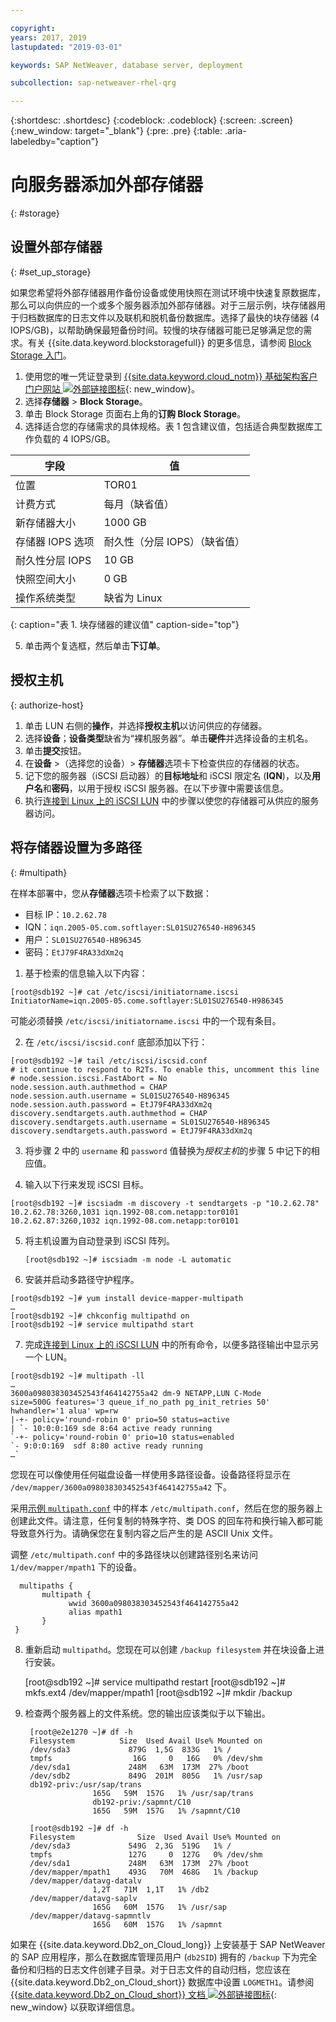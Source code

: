 ```yaml
---

copyright:
years: 2017, 2019
lastupdated: "2019-03-01"

keywords: SAP NetWeaver, database server, deployment

subcollection: sap-netweaver-rhel-qrg

---
```


{:shortdesc: .shortdesc}
{:codeblock: .codeblock}
{:screen: .screen}
{:new_window: target="_blank"}
{:pre: .pre}
{:table: .aria-labeledby="caption"}

# 向服务器添加外部存储器
{: #storage}

## 设置外部存储器
{: #set_up_storage}

如果您希望将外部存储器用作备份设备或使用快照在测试环境中快速复原数据库，那么可以向供应的一个或多个服务器添加外部存储器。对于三层示例，块存储器用于归档数据库的日志文件以及联机和脱机备份数据库。选择了最快的块存储器 (4 IOPS/GB)，以帮助确保最短备份时间。较慢的块存储器可能已足够满足您的需求。有关 {{site.data.keyword.blockstoragefull}} 的更多信息，请参阅 [Block Storage 入门](/docs/infrastructure/BlockStorage?topic=BlockStorage-GettingStarted#getting-started-with-block-storage)。


1. 使用您的唯一凭证登录到 [{{site.data.keyword.cloud_notm}} 基础架构客户门户网站 ![外部链接图标](../icons/launch-glyph.svg "外部链接图标")](https://control.softlayer.com/){: new_window}。
2. 选择**存储器** > **Block Storage**。
3. 单击 Block Storage 页面右上角的**订购 Block Storage**。
4. 选择适合您的存储需求的具体规格。表 1 包含建议值，包括适合典型数据库工作负载的 4 IOPS/GB。

|字段                |值                                                              |
| -------------------------------- | ------------------------------------------------- |
|位置                              |TOR01                                             |
|计费方式                          |每月（缺省值）                                    |
|新存储器大小                      |1000 GB                                           |
|存储器 IOPS 选项                  |耐久性（分层 IOPS）（缺省值）                     |
|耐久性分层 IOPS                   |10 GB                                             |
|快照空间大小                      |0 GB                                              |
|操作系统类型                      |缺省为 Linux                                      |
{: caption="表 1. 块存储器的建议值" caption-side="top"}

5. 单击两个复选框，然后单击**下订单**。

## 授权主机
{: authorize-host}

1. 单击 LUN 右侧的**操作**，并选择**授权主机**以访问供应的存储器。
2. 选择**设备**；**设备类型**缺省为“裸机服务器”。单击**硬件**并选择设备的主机名。
3. 单击**提交**按钮。
4. 在**设备** >（选择您的设备）> **存储器**选项卡下检查供应的存储器的状态。
5. 记下您的服务器（iSCSI 启动器）的**目标地址**和 iSCSI 限定名 (**IQN**)，以及**用户名**和**密码**，以用于授权 iSCSI 服务器。在以下步骤中需要该信息。
6. 执行[连接到 Linux 上的 iSCSI LUN](/docs/infrastructure/BlockStorage?topic=BlockStorage-mountingLinux#connecting-to-mpio-iscsi-luns-on-linux) 中的步骤以使您的存储器可从供应的服务器访问。

## 将存储器设置为多路径
{: #multipath}

在样本部署中，您从**存储器**选项卡检索了以下数据：
  * 目标 IP：`10.2.62.78`
  * IQN：`iqn.2005-05.com.softlayer:SL01SU276540-H896345`
  * 用户：`SL01SU276540-H896345`
  * 密码：`EtJ79F4RA33dXm2q`

1. 基于检索的信息输入以下内容：
```
[root@sdb192 ~]# cat /etc/iscsi/initiatorname.iscsi
InitiatorName=iqn.2005-05.come.softlayer:SL01SU276540-H986345
```
   可能必须替换 `/etc/iscsi/initiatorname.iscsi` 中的一个现有条目。

2. 在 `/etc/iscsi/iscsid.conf` 底部添加以下行：
```
[root@sdb192 ~]# tail /etc/iscsi/iscsid.conf
# it continue to respond to R2Ts. To enable this, uncomment this line
# node.session.iscsi.FastAbort = No
node.session.auth.authmethod = CHAP
node.session.auth.username = SL01SU276540-H896345
node.session.auth.password = EtJ79F4RA33dXm2q
discovery.sendtargets.auth.authmethod = CHAP
discovery.sendtargets.auth.username = SL01SU276540-H896345
discovery.sendtargets.auth.password = EtJ79F4RA33dXm2q
```

3. 将步骤 2 中的 `username` 和 `password` 值替换为*授权主机*的步骤 5 中记下的相应值。

4. 输入以下行来发现 iSCSI 目标。
```
[root@sdb192 ~]# iscsiadm -m discovery -t sendtargets -p "10.2.62.78"
10.2.62.78:3260,1031 iqn.1992-08.com.netapp:tor0101
10.2.62.87:3260,1032 iqn.1992-08.com.netapp:tor0101
```

5. 将主机设置为自动登录到 iSCSI 阵列。

      `[root@sdb192 ~]# iscsiadm -m node -L automatic`

6. 安装并启动多路径守护程序。
```
[root@sdb192 ~]# yum install device-mapper-multipath
…
[root@sdb192 ~]# chkconfig multipathd on
[root@sdb192 ~]# service multipathd start
```

7. 完成[连接到 Linux 上的 iSCSI LUN](/docs/infrastructure/BlockStorage?topic=BlockStorage-mountingLinux) 中的所有命令，以便多路径输出中显示另一个 LUN。
```
[root@sdb192 ~]# multipath -ll
…
3600a098038303452543f464142755a42 dm-9 NETAPP,LUN C-Mode
size=500G features='3 queue_if_no_path pg_init_retries 50' hwhandler='1 alua' wp=rw
|-+- policy='round-robin 0' prio=50 status=active
| `- 10:0:0:169 sde 8:64 active ready running
`-+- policy='round-robin 0' prio=10 status=enabled
`- 9:0:0:169  sdf 8:80 active ready running
…`
```

您现在可以像使用任何磁盘设备一样使用多路径设备。设备路径将显示在 `/dev/mapper/3600a098038303452543f464142755a42` 下。

采用[示例 `multipath.conf`](/docs/infrastructure/sap-netweaver-rhel-qrg?topic=sap-netweaver-rhel-qrg-sample) 中的样本 `/etc/multipath.conf`，然后在您的服务器上创建此文件。请注意，任何复制的特殊字符、类 DOS 的回车符和换行输入都可能导致意外行为。请确保您在复制内容之后产生的是 ASCII Unix 文件。

调整 `/etc/multipath.conf` 中的多路径块以创建路径别名来访问 `1/dev/mapper/mpath1` 下的设备。

      multipaths {
	       multipath {
		         wwid 3600a098038303452543f464142755a42
		         alias mpath1
	       }
     }

8. 重新启动 `multipathd`。您现在可以创建 `/backup filesystem` 并在块设备上进行安装。

      [root@sdb192 ~]# service multipathd restart
      [root@sdb192 ~]# mkfs.ext4 /dev/mapper/mpath1
      [root@sdb192 ~]# mkdir  /backup

9. 检查两个服务器上的文件系统。您的输出应该类似于以下输出。

        [root@e2e1270 ~]# df -h
        Filesystem		    Size  Used Avail Use% Mounted on
        /dev/sda3             879G  1,5G  833G   1% /
        tmpfs                  16G     0   16G   0% /dev/shm
        /dev/sda1             248M   63M  173M  27% /boot
        /dev/sdb2             849G  201M  805G   1% /usr/sap
        db192-priv:/usr/sap/trans
                      165G   59M  157G   1% /usr/sap/trans
                      db192-priv:/sapmnt/C10
                      165G   59M  157G   1% /sapmnt/C10

        [root@sdb192 ~]# df -h
        Filesystem      	    Size  Used Avail Use% Mounted on
        /dev/sda3             549G  2,3G  519G   1% /
        tmpfs                 127G     0  127G   0% /dev/shm
        /dev/sda1             248M   63M  173M  27% /boot
        /dev/mapper/mpath1    493G   70M  468G   1% /backup
        /dev/mapper/datavg-datalv
                      1,2T   71M  1,1T   1% /db2
        /dev/mapper/datavg-saplv
                      165G   60M  157G   1% /usr/sap
        /dev/mapper/datavg-sapmntlv
                      165G   60M  157G   1% /sapmnt

如果在 {{site.data.keyword.Db2_on_Cloud_long}} 上安装基于 SAP NetWeaver 的 SAP 应用程序，那么在数据库管理员用户 (`db2SID`) 拥有的 `/backup` 下为完全备份和归档的日志文件创建子目录。对于日志文件的自动归档，您应该在 {{site.data.keyword.Db2_on_Cloud_short}} 数据库中设置 `LOGMETH1`。请参阅 [{{site.data.keyword.Db2_on_Cloud_short}} 文档 ![外部链接图标](../icons/launch-glyph.svg "外部链接图标")](http://www.ibm.com/support/knowledgecenter/SSEPGG_10.5.0/com.ibm.db2.luw.admin.ha.doc/doc/c0051344.html){: new_window} 以获取详细信息。
